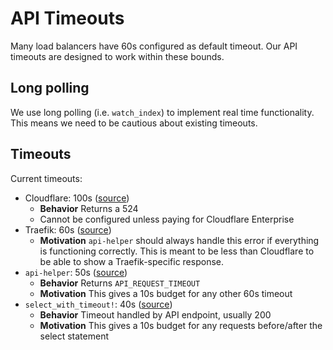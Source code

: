 # API Timeouts

Many load balancers have 60s configured as default timeout. Our API timeouts are designed to work within these bounds.

## Long polling

We use long polling (i.e. `watch_index`) to implement real time functionality. This means we need to be cautious about existing timeouts.

## Timeouts

Current timeouts:

-   Cloudflare: 100s ([source](https://developers.cloudflare.com/support/troubleshooting/cloudflare-errors/troubleshooting-cloudflare-5xx-errors/#error-524-a-timeout-occurred))
    -   **Behavior** Returns a 524
    -   Cannot be configured unless paying for Cloudflare Enterprise
-   Traefik: 60s ([source](https://github.com/rivet-gg/rivet/blob/c63067ce6e81f97b435e424e576fbd922b14f748/infra/tf/k8s_infra/traefik.tf#L65))
    -   **Motivation** `api-helper` should always handle this error if everything is functioning correctly. This is meant to be less than Cloudflare to be able to show a Traefik-specific response.
-   `api-helper`: 50s ([source](https://github.com/rivet-gg/rivet/blob/9811ae11656d63e26b4814fe15f7f852f5479a48/lib/api-helper/macros/src/lib.rs#L975))
    -   **Behavior** Returns `API_REQUEST_TIMEOUT`
    -   **Motivation** This gives a 10s budget for any other 60s timeout
-   `select_with_timeout!`: 40s ([source](https://github.com/rivet-gg/rivet/blob/9811ae11656d63e26b4814fe15f7f852f5479a48/lib/util/macros/src/lib.rs#L12))
    -   **Behavior** Timeout handled by API endpoint, usually 200
    -   **Motivation** This gives a 10s budget for any requests before/after the select statement
